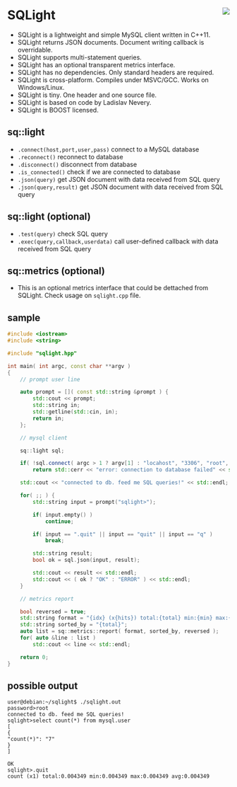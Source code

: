 SQLight <a href="https://travis-ci.org/r-lyeh/sqlight"><img src="https://api.travis-ci.org/r-lyeh/sqlight.svg?branch=master" align="right" /></a>
=======

- SQLight is a lightweight and simple MySQL client written in C++11.
- SQLight returns JSON documents. Document writing callback is overridable.
- SQLight supports multi-statement queries.
- SQLight has an optional transparent metrics interface.
- SQLight has no dependencies. Only standard headers are required.
- SQLight is cross-platform. Compiles under MSVC/GCC. Works on Windows/Linux.
- SQLight is tiny. One header and one source file.
- SQLight is based on code by Ladislav Nevery.
- SQLight is BOOST licensed.

sq::light
---------
- `.connect(host,port,user,pass)` connect to a MySQL database
- `.reconnect()` reconnect to database
- `.disconnect()` disconnect from database
- `.is_connected()` check if we are connected to database
- `.json(query)` get JSON document with data received from SQL query
- `.json(query,result)` get JSON document with data received from SQL query

sq::light (optional)
--------------------
- `.test(query)` check SQL query
- `.exec(query,callback,userdata)` call user-defined callback with data received from SQL query

sq::metrics (optional)
----------------------
- This is an optional metrics interface that could be dettached from SQLight. Check usage on `sqlight.cpp` file.

sample
------
```c++
#include <iostream>
#include <string>

#include "sqlight.hpp"

int main( int argc, const char **argv )
{
    // prompt user line

    auto prompt = []( const std::string &prompt ) {
        std::cout << prompt;
        std::string in;
        std::getline(std::cin, in);
        return in;
    };

    // mysql client

    sq::light sql;

    if( !sql.connect( argc > 1 ? argv[1] : "locahost", "3306", "root", prompt("password>") ) )
        return std::cerr << "error: connection to database failed" << std::endl, -1;

    std::cout << "connected to db. feed me SQL queries!" << std::endl;

    for( ;; ) {
        std::string input = prompt("sqlight>");

        if( input.empty() )
            continue;

        if( input == ".quit" || input == "quit" || input == "q" )
            break;

        std::string result;
        bool ok = sql.json(input, result);

        std::cout << result << std::endl;
        std::cout << ( ok ? "OK" : "ERROR" ) << std::endl;
    }

    // metrics report

    bool reversed = true;
    std::string format = "{idx} (x{hits}) total:{total} min:{min} max:{max} avg:{avg}";
    std::string sorted_by = "{total}";
    auto list = sq::metrics::report( format, sorted_by, reversed );
    for( auto &line : list )
        std::cout << line << std::endl;

    return 0;
}
```

possible output
---------------
```
user@debian:~/sqlight$ ./sqlight.out
password>root
connected to db. feed me SQL queries!
sqlight>select count(*) from mysql.user
[
{
"count(*)": "7"
}
]

OK
sqlight>.quit
count (x1) total:0.004349 min:0.004349 max:0.004349 avg:0.004349
```

